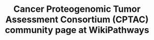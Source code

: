 ---
display-name: "CPTAC"

title: "Cancer Proteogenomic Tumor Assessment Consortium (CPTAC) community page at WikiPathways"

description: "The National Cancer Institute, part of the National Institutes of Health, announced the launch of a Clinical Proteomic Tumor Analysis Consortium in August 2011. CPTAC is a comprehensive and coordinated effort to accelerate the understanding of the molecular basis of cancer through the application of robust, quantitative, proteomic technologies and workflows. The overarching goal of CPTAC is to improve our ability to diagnose, treat and prevent cancer. To achieve this goal in a scientifically rigorous manner, the NCI launched CPTAC to systematically identify proteins that derive from alterations in cancer genomes and related biological processes, and provide this data with accompanying assays and protocols to the public."

logo: /assets/img/gladstone.png"

logo-link: "https://proteomics.cancer.gov/programs/cptac"

community-tag: CPTAC
---